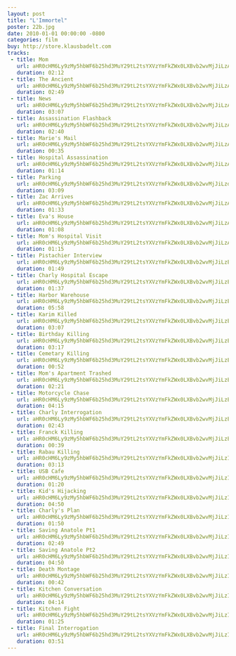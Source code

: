 ```yaml
---
layout: post
title: "L'Immortel"
poster: 22b.jpg
date: 2010-01-01 00:00:00 -0800
categories: film
buy: http://store.klausbadelt.com
tracks:
 - title: Mom
   url: aHR0cHM6Ly9zMy5hbWF6b25hd3MuY29tL2tsYXVzYmFkZWx0LXBvb2wvMjJiLzAxIE1vbS5tcDM=
   duration: 02:12
 - title: The Ancient
   url: aHR0cHM6Ly9zMy5hbWF6b25hd3MuY29tL2tsYXVzYmFkZWx0LXBvb2wvMjJiLzAyIFRoZSBBbmNpZW50Lm1wMw==
   duration: 02:49
 - title: News
   url: aHR0cHM6Ly9zMy5hbWF6b25hd3MuY29tL2tsYXVzYmFkZWx0LXBvb2wvMjJiLzAzIE5ld3MubXAz
   duration: 03:07
 - title: Assassination Flashback
   url: aHR0cHM6Ly9zMy5hbWF6b25hd3MuY29tL2tsYXVzYmFkZWx0LXBvb2wvMjJiLzA0IEFzc2Fzc2luYXRpb24gRmxhc2hiYWNrLm1wMw==
   duration: 02:40
 - title: Marie's Mail
   url: aHR0cHM6Ly9zMy5hbWF6b25hd3MuY29tL2tsYXVzYmFkZWx0LXBvb2wvMjJiLzA1IE1hcmllJ3MgTWFpbC5tcDM=
   duration: 00:35
 - title: Hospital Assassination
   url: aHR0cHM6Ly9zMy5hbWF6b25hd3MuY29tL2tsYXVzYmFkZWx0LXBvb2wvMjJiLzA2IEhvc3BpdGFsIEFzc2Fzc2luYXRpb24ubXAz
   duration: 01:14
 - title: Parking
   url: aHR0cHM6Ly9zMy5hbWF6b25hd3MuY29tL2tsYXVzYmFkZWx0LXBvb2wvMjJiLzdtMzAgUGFya2luZy5tcDM=
   duration: 03:09
 - title: Zac Arrives
   url: aHR0cHM6Ly9zMy5hbWF6b25hd3MuY29tL2tsYXVzYmFkZWx0LXBvb2wvMjJiLzA3IFphYyBBcnJpdmVzLm1wMw==
   duration: 01:33
 - title: Eva's House
   url: aHR0cHM6Ly9zMy5hbWF6b25hd3MuY29tL2tsYXVzYmFkZWx0LXBvb2wvMjJiLzA4IEV2YSdzIEhvdXNlLm1wMw==
   duration: 01:08
 - title: Mom's Hospital Visit
   url: aHR0cHM6Ly9zMy5hbWF6b25hd3MuY29tL2tsYXVzYmFkZWx0LXBvb2wvMjJiLzA5IE1vbSdzIEhvc3BpdGFsIFZpc2l0Lm1wMw==
   duration: 01:15
 - title: Pistachier Interview
   url: aHR0cHM6Ly9zMy5hbWF6b25hd3MuY29tL2tsYXVzYmFkZWx0LXBvb2wvMjJiLzEwIFBpc3RhY2hpZXIgSW50ZXJ2aWV3Lm1wMw==
   duration: 01:49
 - title: Charly Hospital Escape
   url: aHR0cHM6Ly9zMy5hbWF6b25hd3MuY29tL2tsYXVzYmFkZWx0LXBvb2wvMjJiLzExIENoYXJseSBIb3NwaXRhbCBFc2NhcGUubXAz
   duration: 01:37
 - title: Harbor Warehouse
   url: aHR0cHM6Ly9zMy5hbWF6b25hd3MuY29tL2tsYXVzYmFkZWx0LXBvb2wvMjJiLzEyIEhhcmJvciBXYXJlaG91c2UubXAz
   duration: 05:58
 - title: Karim Killed
   url: aHR0cHM6Ly9zMy5hbWF6b25hd3MuY29tL2tsYXVzYmFkZWx0LXBvb2wvMjJiLzEzIEthcmltIEtpbGxlZC5tcDM=
   duration: 03:07
 - title: Birthday Killing
   url: aHR0cHM6Ly9zMy5hbWF6b25hd3MuY29tL2tsYXVzYmFkZWx0LXBvb2wvMjJiLzE0IEJpcnRoZGF5IEtpbGxpbmcubXAz
   duration: 03:17
 - title: Cemetary Killing
   url: aHR0cHM6Ly9zMy5hbWF6b25hd3MuY29tL2tsYXVzYmFkZWx0LXBvb2wvMjJiLzE1IENlbWV0YXJ5IEtpbGxpbmcubXAz
   duration: 00:52
 - title: Mom's Apartment Trashed
   url: aHR0cHM6Ly9zMy5hbWF6b25hd3MuY29tL2tsYXVzYmFkZWx0LXBvb2wvMjJiLzE2IE1vbSdzIEFwYXJ0bWVudCBUcmFzaGVkLm1wMw==
   duration: 02:21
 - title: Motorcycle Chase
   url: aHR0cHM6Ly9zMy5hbWF6b25hd3MuY29tL2tsYXVzYmFkZWx0LXBvb2wvMjJiLzE3IE1vdG9yY3ljbGUgQ2hhc2UubXAz
   duration: 04:15
 - title: Charly Interrogation
   url: aHR0cHM6Ly9zMy5hbWF6b25hd3MuY29tL2tsYXVzYmFkZWx0LXBvb2wvMjJiLzE4IENoYXJseSBJbnRlcnJvZ2F0aW9uLm1wMw==
   duration: 02:43
 - title: Franck Killing
   url: aHR0cHM6Ly9zMy5hbWF6b25hd3MuY29tL2tsYXVzYmFkZWx0LXBvb2wvMjJiLzE5IEZyYW5jayBLaWxsaW5nLm1wMw==
   duration: 00:39
 - title: Rabau Killing
   url: aHR0cHM6Ly9zMy5hbWF6b25hd3MuY29tL2tsYXVzYmFkZWx0LXBvb2wvMjJiLzIwIFJhYmF1IEtpbGxpbmcubXAz
   duration: 03:13
 - title: USB Cafe
   url: aHR0cHM6Ly9zMy5hbWF6b25hd3MuY29tL2tsYXVzYmFkZWx0LXBvb2wvMjJiLzIxIFVTQiBDYWZlLm1wMw==
   duration: 01:20
 - title: Kid's Hijacking
   url: aHR0cHM6Ly9zMy5hbWF6b25hd3MuY29tL2tsYXVzYmFkZWx0LXBvb2wvMjJiLzIyIEtpZCdzIEhpamFja2luZy5tcDM=
   duration: 04:50
 - title: Charly's Plan
   url: aHR0cHM6Ly9zMy5hbWF6b25hd3MuY29tL2tsYXVzYmFkZWx0LXBvb2wvMjJiLzIzIENoYXJseSdzIFBsYW4ubXAz
   duration: 01:50
 - title: Saving Anatole Pt1
   url: aHR0cHM6Ly9zMy5hbWF6b25hd3MuY29tL2tsYXVzYmFkZWx0LXBvb2wvMjJiLzI0IFNhdmluZyBBbmF0b2xlIFB0MS5tcDM=
   duration: 02:49
 - title: Saving Anatole Pt2
   url: aHR0cHM6Ly9zMy5hbWF6b25hd3MuY29tL2tsYXVzYmFkZWx0LXBvb2wvMjJiLzI1IFNhdmluZyBBbmF0b2xlIFB0Mi5tcDM=
   duration: 04:50
 - title: Death Montage
   url: aHR0cHM6Ly9zMy5hbWF6b25hd3MuY29tL2tsYXVzYmFkZWx0LXBvb2wvMjJiLzI2IERlYXRoIE1vbnRhZ2UubXAz
   duration: 00:42
 - title: Kitchen Conversation
   url: aHR0cHM6Ly9zMy5hbWF6b25hd3MuY29tL2tsYXVzYmFkZWx0LXBvb2wvMjJiLzI3IEtpdGNoZW4gQ29udmVyc2F0aW9uLm1wMw==
   duration: 04:14
 - title: Kitchen Fight
   url: aHR0cHM6Ly9zMy5hbWF6b25hd3MuY29tL2tsYXVzYmFkZWx0LXBvb2wvMjJiLzI4IEtpdGNoZW4gRmlnaHQubXAz
   duration: 01:25
 - title: Final Interrogation
   url: aHR0cHM6Ly9zMy5hbWF6b25hd3MuY29tL2tsYXVzYmFkZWx0LXBvb2wvMjJiLzI5IEZpbmFsIEludGVycm9nYXRpb24ubXAz
   duration: 03:51
---
```


